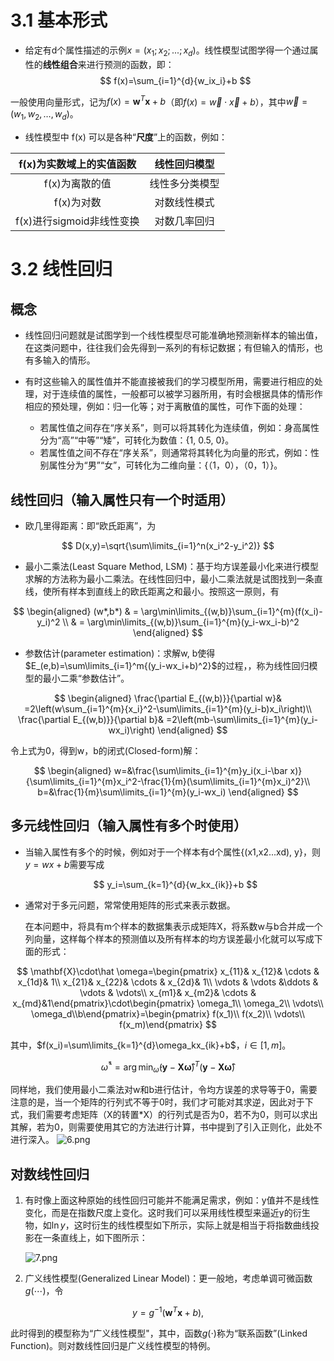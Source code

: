 # 3.1 基本形式

- 给定有d个属性描述的示例$x = (x_{1};x_{2};...;x_{d})$​。线性模型试图学得一个通过属性的**线性组合**来进行预测的函数，即：
$$
   f(x)=\sum_{i=1}^{d}{w_ix_i}+b
$$

一般使用向量形式，记为$f(x)=\mathbf{w}^T\mathbf{x}+b$（即$f(x)=\vec w\cdot\vec x+b$），其中$\vec w=(w_1,w_2,\ldots,w_d)$。

- 线性模型中 f(x) 可以是各种“**尺度**”上的函数，例如：

| f(x)为实数域上的实值函数  |  线性回归模型  |
| :-----------------------: | :------------: |
|      f(x)为离散的值       | 线性多分类模型 |
|        f(x)为对数         |  对数线性模式  |
| f(x)进行sigmoid非线性变换 |  对数几率回归  |

   

# 3.2 线性回归

## 概念

- 线性回归问题就是试图学到一个线性模型尽可能准确地预测新样本的输出值，在这类问题中，往往我们会先得到一系列的有标记数据；有但输入的情形，也有多输入的情形。

- 有时这些输入的属性值并不能直接被我们的学习模型所用，需要进行相应的处理，对于连续值的属性，一般都可以被学习器所用，有时会根据具体的情形作相应的预处理，例如：归一化等；对于离散值的属性，可作下面的处理：

   - 若属性值之间存在“序关系”，则可以将其转化为连续值，例如：身高属性分为“高”“中等”“矮”，可转化为数值：{1, 0.5, 0}。
   - 若属性值之间不存在“序关系”，则通常将其转化为向量的形式，例如：性别属性分为“男”“女”，可转化为二维向量：{（1，0），（0，1）}。

## 线性回归（输入属性只有一个时适用）

- 欧几里得距离：即“欧氏距离”，为
  
$$
   D(x,y)=\sqrt{\sum\limits_{i=1}^n(x_i^2-y_i^2)}
$$

- 最小二乘法(Least Square Method, LSM)：基于均方误差最小化来进行模型求解的方法称为最小二乘法。在线性回归中，最小二乘法就是试图找到一条直线，使所有样本到直线上的欧氏距离之和最小。按照这一原则，有
  
$$
\begin{aligned}
   (w*,b*) & = \arg\min\limits_{(w,b)}\sum_{i=1}^{m}(f(x_i)-y_i)^2 \\
            & = \arg\min\limits_{(w,b)}\sum_{i=1}^{m}(y_i-wx_i-b)^2
\end{aligned}
$$

- 参数估计(parameter estimation)：求解w, b使得$E_(e,b)=\sum\limits_{i=1}^m{(y_i-wx_i+b)^2}$的过程，，称为线性回归模型的最小二乘“参数估计”。
  
$$
\begin{aligned}
      \frac{\partial E_{(w,b)}}{\partial w}& =2\left(w\sum_{i=1}^{m}{x_i}^2-\sum\limits_{i=1}^{m}(y_i-b)x_i\right)\\
      \frac{\partial E_{(w,b)}}{\partial b}& =2\left(mb-\sum\limits_{i=1}^{m}(y_i-wx_i)\right)
\end{aligned}
$$

令上式为0，得到w，b的闭式(Closed-form)解：

$$
\begin{aligned}
      w=&\frac{\sum\limits_{i=1}^{m}y_i(x_i-\bar x)}{\sum\limits_{i=1}^{m}x_i^2-\frac{1}{m}(\sum\limits_{i=1}^{m}x_i)^2}\\
      b=&\frac{1}{m}\sum\limits_{i=1}^{m}(y_i-wx_i)
\end{aligned}
$$

## 多元线性回归（输入属性有多个时使用）
- 当输入属性有多个的时候，例如对于一个样本有d个属性{(x1,x2...xd), y}，则$y=wx+b$需要写成
  
   $$
   y_i=\sum_{k=1}^{d}{w_kx_{ik}}+b
   $$
   
- 通常对于多元问题，常常使用矩阵的形式来表示数据。

   在本问题中，将具有m个样本的数据集表示成矩阵X，将系数w与b合并成一个列向量，这样每个样本的预测值以及所有样本的均方误差最小化就可以写成下面的形式：

$$
   \mathbf{X}\cdot\hat \omega=\begin{pmatrix}  x_{11}&  x_{12}&  \cdots &  x_{1d}& 1\\  x_{21}&  x_{22}&  \cdots &  x_{2d}& 1\\  \vdots &  \vdots &\ddots &  \vdots & \vdots\\  x_{m1}&  x_{m2}&  \cdots &  x_{md}&1\end{pmatrix}\cdot\begin{pmatrix} \omega_1\\ \omega_2\\ \vdots\\ \omega_d\\b\end{pmatrix}=\begin{pmatrix} f(x_1)\\ f(x_2)\\ \vdots\\ f(x_m)\end{pmatrix}
$$

   其中，$f(x_i)=\sum\limits_{k=1}^{d}\omega_kx_{ik}+b$，$i\in[1,m]$。

$$
   \hat \omega^*=\arg\min_{\hat \omega}(\mathbf y-\mathbf {X\hat \omega})^T(\mathbf y-\mathbf {X\hat \omega})
$$
      
   同样地，我们使用最小二乘法对w和b进行估计，令均方误差的求导等于0，需要注意的是，当一个矩阵的行列式不等于0时，我们才可能对其求逆，因此对于下式，我们需要考虑矩阵（X的转置*X）的行列式是否为0，若不为0，则可以求出其解，若为0，则需要使用其它的方法进行计算，书中提到了引入正则化，此处不进行深入。
   ![6.png](https://i.loli.net/2018/10/17/5bc722b0cde33.png)
## 对数线性回归
1. 有时像上面这种原始的线性回归可能并不能满足需求，例如：y值并不是线性变化，而是在指数尺度上变化。这时我们可以采用线性模型来逼近y的衍生物，如$\ln y$，这时衍生的线性模型如下所示，实际上就是相当于将指数曲线投影在一条直线上，如下图所示：
   
      ![7.png](https://i.loli.net/2018/10/17/5bc722b103cbf.png)
   
2. 广义线性模型(Generalized Linear Model)：更一般地，考虑单调可微函数$g(\cdots)$，令
   
$$
   y=g^{-1}(\mathbf{w}^T\mathbf{x}+b),
$$

此时得到的模型称为“广义线性模型"，其中，函数$g(\cdot)$称为“联系函数”(Linked Function)。则对数线性回归是广义线性模型的特例。